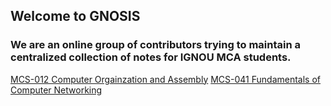 ## Welcome to GNOSIS
### We are an online group of contributors trying to maintain a centralized collection of notes for IGNOU MCA students.

[MCS-012 Computer Orgainzation and Assembly](https://t1tan1um.github.io/GNOSIS/MCS012/)
[MCS-041 Fundamentals of Computer Networking](https://t1tan1um.github.io/GNOSIS/MCS041/)
